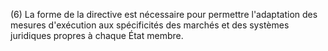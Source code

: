 (6) La forme de la directive est nécessaire pour permettre l'adaptation des mesures d'exécution aux spécificités des marchés et des systèmes juridiques propres à chaque État membre.